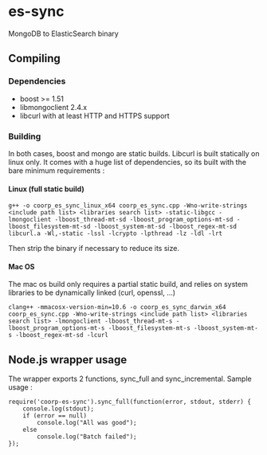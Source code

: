 es-sync
=======

MongoDB to ElasticSearch binary

Compiling
---------

### Dependencies
- boost >= 1.51
- libmongoclient 2.4.x
- libcurl with at least HTTP and HTTPS support

### Building
In both cases, boost and mongo are static builds. Libcurl is built statically on linux only. It comes with a huge list of dependencies, so its built with the bare minimum requirements :
    

#### Linux (full static build)
    g++ -o coorp_es_sync_linux_x64 coorp_es_sync.cpp -Wno-write-strings <include path list> <libraries search list> -static-libgcc -lmongoclient -lboost_thread-mt-sd -lboost_program_options-mt-sd -lboost_filesystem-mt-sd -lboost_system-mt-sd -lboost_regex-mt-sd libcurl.a -Wl,-static -lssl -lcrypto -lpthread -lz -ldl -lrt
Then strip the binary if necessary to reduce its size.

#### Mac OS
The mac os build only requires a partial static build, and relies on system libraries to be dynamically linked (curl, openssl, ...)

    clang++ -mmacosx-version-min=10.6 -o coorp_es_sync_darwin_x64 coorp_es_sync.cpp -Wno-write-strings <include path list> <libraries search list> -lmongoclient -lboost_thread-mt-s -lboost_program_options-mt-s -lboost_filesystem-mt-s -lboost_system-mt-s -lboost_regex-mt-sd -lcurl

Node.js wrapper usage
---------------------

The wrapper exports 2 functions, sync_full and sync_incremental.
Sample usage :

    require('coorp-es-sync').sync_full(function(error, stdout, stderr) {
        console.log(stdout);
        if (error == null)
            console.log("All was good");
        else
            console.log("Batch failed");
    });
